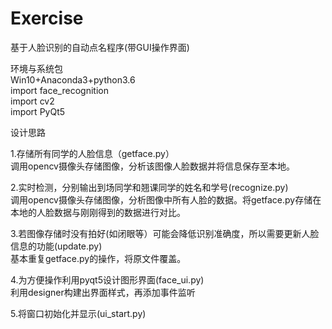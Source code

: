 # Exercise
基于人脸识别的自动点名程序(带GUI操作界面)  

环境与系统包   
Win10+Anaconda3+python3.6  
import face_recognition  
import cv2  
import PyQt5

设计思路  

1.存储所有同学的人脸信息（getface.py）  
调用opencv摄像头存储图像，分析该图像人脸数据并将信息保存至本地。  

2.实时检测，分别输出到场同学和翘课同学的姓名和学号(recognize.py)  
调用opencv摄像头存储图像，分析图像中所有人脸的数据。将getface.py存储在本地的人脸数据与刚刚得到的数据进行对比。  

3.若图像存储时没有拍好(如闭眼等）可能会降低识别准确度，所以需要更新人脸信息的功能(update.py)  
基本重复getface.py的操作，将原文件覆盖。  

4.为方便操作利用pyqt5设计图形界面(face_ui.py)  
利用designer构建出界面样式，再添加事件监听  

5.将窗口初始化并显示(ui_start.py)  
